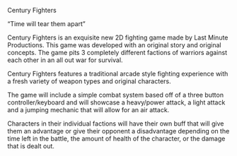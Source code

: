 Century Fighters

“Time will tear them apart”

Century Fighters is an exquisite new 2D fighting game made by Last Minute Productions. This game was developed with an original story and original concepts. The game pits 3 completely different factions of warriors against each other in an all out war for survival.

Century Fighters features a traditional arcade style fighting experience with a fresh variety of weapon types and original characters. 

The game will include a simple combat system based off of a three button controller/keyboard and will showcase a heavy/power attack, a light attack and  a jumping mechanic that will allow for an air attack.

Characters in their individual factions will have their own buff that will give them an advantage or give their opponent a disadvantage depending on the time left in the battle, the amount of health of the character, or the damage that is dealt out.
